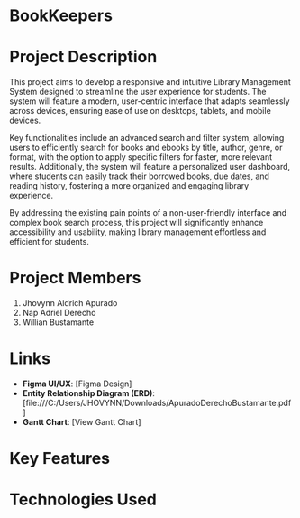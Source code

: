 # BookKeepers

# Project Description
This project aims to develop a responsive and intuitive Library Management System designed to streamline the user experience for students. The system will feature a modern, user-centric interface that adapts seamlessly across devices, ensuring ease of use on desktops, tablets, and mobile devices.

Key functionalities include an advanced search and filter system, allowing users to efficiently search for books and ebooks by title, author, genre, or format, with the option to apply specific filters for faster, more relevant results. Additionally, the system will feature a personalized user dashboard, where students can easily track their borrowed books, due dates, and reading history, fostering a more organized and engaging library experience.

By addressing the existing pain points of a non-user-friendly interface and complex book search process, this project will significantly enhance accessibility and usability, making library management effortless and efficient for students.

# Project Members
1. Jhovynn Aldrich Apurado
2. Nap Adriel Derecho
3. Willian Bustamante

# Links
- **Figma UI/UX**: [Figma Design]
- **Entity Relationship Diagram (ERD)**: [file:///C:/Users/JHOVYNN/Downloads/ApuradoDerechoBustamante.pdf]
- **Gantt Chart**: [View Gantt Chart]

# Key Features


# Technologies Used
